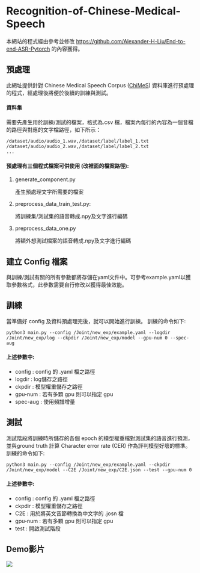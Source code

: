 # Recognition-of-Chinese-Medical-Speech
本網站的程式經由參考並修改 https://github.com/Alexander-H-Liu/End-to-end-ASR-Pytorch 的內容獲得。



## 預處理

此網址提供針對 Chinese Medical Speech Corpus ([ChiMeS](https://iclab.ee.ntust.edu.tw/home)) 資料庫進行預處理的程式，經處理後將便於後續的訓練與測試。

#### 資料集

需要先產生用於訓練/測試的檔案，格式為.csv 檔，檔案內每行的內容為一個音檔的路徑與對應的文字檔路徑，如下所示：
```
/dataset/audio/audio_1.wav,/dataset/label/label_1.txt
/dataset/audio/audio_2.wav,/dataset/label/label_2.txt
...
```

#### 預處理有三個程式檔案可供使用 (改裡面的檔案路徑):

1. generate_component.py

   產生預處理文字所需要的檔案

2. preprocess_data_train_test.py:

   將訓練集/測試集的語音轉成.npy及文字進行編碼

3. preprocess_data_one.py

   將額外想測試檔案的語音轉成.npy及文字進行編碼


## 建立 Config 檔案

與訓練/測試有關的所有參數都將存儲在yaml文件中。可參考example.yaml以獲取參數格式，此參數需要自行修改以獲得最佳效能。


## 訓練

當準備好 config 及資料預處理完後，就可以開始進行訓練。
訓練的命令如下:
```
python3 main.py --config /Joint/new_exp/example.yaml --logdir /Joint/new_exp/log --ckpdir /Joint/new_exp/model --gpu-num 0 --spec-aug
```
#### 上述參數中:
* config : config 的 .yaml 檔之路徑
* logdir : log儲存之路徑
* ckpdir : 模型權重儲存之路徑
* gpu-num : 若有多顆 gpu 則可以指定 gpu
* spec-aug : 使用頻譜增量


## 測試

測試階段將訓練時所儲存的各個 epoch 的模型權重檔對測試集的語音進行預測，並與ground truth 計算 Character error rate (CER) 作為評判模型好壞的標準。
訓練的命令如下:
```
python3 main.py --config /Joint/new_exp/example.yaml --ckpdir /Joint/new_exp/model --C2E /Joint/new_exp/C2E.json --test --gpu-num 0
```
#### 上述參數中:
* config : config 的 .yaml 檔之路徑
* ckpdir : 模型權重儲存之路徑
* C2E : 用於將英文音節轉換為中文字的 .josn 檔
* gpu-num : 若有多顆 gpu 則可以指定 gpu
* test : 開啟測試階段


## Demo影片
[![](http://img.youtube.com/vi/nscPYEEkoLo/0.jpg)](https://youtu.be/nscPYEEkoLo "")
